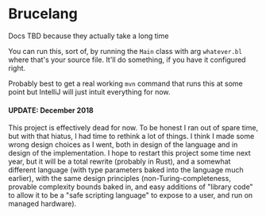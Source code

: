 # Brucelang

Docs TBD because they actually take a long time

You can run this, sort of, by running the `Main` class with arg `whatever.bl` where that's
your source file. It'll do something, if you have it configured right.

Probably best to get a real working `mvn` command that runs this at some point but IntelliJ will
just intuit everything for now.

#### UPDATE: December 2018

This project is effectively dead for now. To be honest I ran out of spare time, but with that hiatus, I had time to rethink a lot of things. I think I made some wrong design choices as I went, both in design of the language and in design of the implementation. I hope to restart this project some time next year, but it will be a total rewrite (probably in Rust), and a somewhat different language (with type parameters baked into the language much earlier), with the same design principles (non-Turing-completeness, provable complexity bounds baked in, and easy additions of "library code" to allow it to be a "safe scripting language" to expose to a user, and run on managed hardware).
